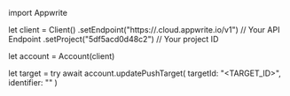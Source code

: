 import Appwrite

let client = Client()
    .setEndpoint("https://<REGION>.cloud.appwrite.io/v1") // Your API Endpoint
    .setProject("5df5acd0d48c2") // Your project ID

let account = Account(client)

let target = try await account.updatePushTarget(
    targetId: "<TARGET_ID>",
    identifier: "<IDENTIFIER>"
)

